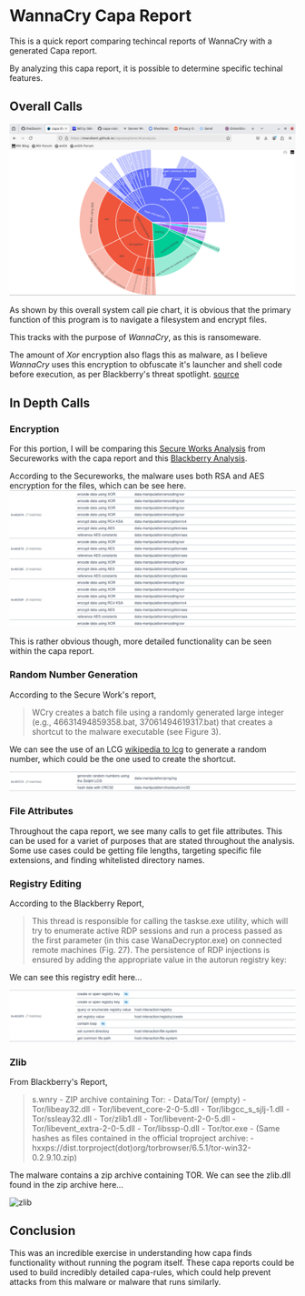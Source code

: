 # WannaCry Capa Report

This is a quick report comparing  techincal reports of WannaCry with a generated Capa report.

By analyzing this capa report, it is possible to determine specific techinal features. 

## Overall Calls

![Call Pie Chart](img/pie.png)

As shown by this overall system call pie chart, it is obvious that the primary function of this program
is to navigate a filesystem and encrypt files. 

This tracks with the purpose of *WannaCry*, as this is ransomeware. 

The amount of *Xor* encryption also flags this as malware, as I believe *WannaCry* uses this encryption to obfuscate it's launcher and shell code before execution, as per Blackberry's threat spotlight. [source](https://blogs.blackberry.com/en/2017/06/threat-spotlight-inside-the-wannacry-attack)


## In Depth Calls

### Encryption

For this portion, I will be comparing this [Secure Works Analysis](https://www.secureworks.com/research/wcry-ransomware-analysis) from Secureworks with the capa report and this [Blackberry Analysis](https://blogs.blackberry.com/en/2017/06/threat-spotlight-inside-the-wannacry-attack).

According to the Secureworks, the malware uses both RSA and AES encryption for the files, which can be see here.
![encryption](img/encryption.png)

This is rather obvious though, more detailed functionality can be seen within the capa report.

### Random Number Generation
According to the Secure Work's report, 

>WCry creates a batch file using a randomly generated large integer (e.g., 46631494859358.bat, 37061494619317.bat) that creates a shortcut to the malware executable (see Figure 3).

We can see the use of an LCG [wikipedia to lcg](https://en.wikipedia.org/wiki/Linear_congruential_generator) to generate a random number, which could be the one used to create the shortcut.

![rng](img/rng.png)

### File Attributes

Throughout the capa report, we see many calls to get file attributes. This can be used for a variet of purposes that are stated throughout the analysis. Some use cases could be getting file lengths, targeting specific file extensions, and finding whitelisted directory names.

### Registry Editing

According to the Blackberry Report,
> This thread is responsible for calling the taskse.exe utility, which will try to enumerate active RDP sessions and run a process passed as the first parameter (in this case WanaDecryptor.exe) on connected remote machines (Fig. 27). The persistence of RDP injections is ensured by adding the appropriate value in the autorun registry key:

We can see this registry edit here...

![reg](img/reg.png)


###  Zlib

From Blackberry's Report,

>  s.wnry - ZIP archive containing Tor:
          -  Data/Tor/ (empty)
          -  Tor/libeay32.dll
          -  Tor/libevent_core-2-0-5.dll
          -  Tor/libgcc_s_sjlj-1.dll
          -  Tor/ssleay32.dll
          -  Tor/zlib1.dll
          -  Tor/libevent-2-0-5.dll
          -  Tor/libevent_extra-2-0-5.dll
          -  Tor/libssp-0.dll
          -  Tor/tor.exe
          -  (Same hashes as files contained in the official troproject archive:
          -  hxxps://dist.torproject(dot)org/torbrowser/6.5.1/tor-win32-0.2.9.10.zip)

The malware contains a zip archive containing TOR. We can see the zlib.dll found in the zip archive here...

![zlib](zlib.png)




## Conclusion
This was an incredible exercise in understanding how capa finds functionality without running the pogram itself. These capa reports could be used to build incredibly detailed capa-rules, which could help prevent attacks from this malware or malware that runs similarly. 














